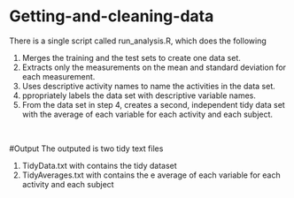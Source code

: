 # Getting-and-cleaning-data
There is a single script called run_analysis.R, which does the following <br>
1. Merges the training and the test sets to create one data set.<br>
2. Extracts only the measurements on the mean and standard deviation for each measurement.<br>
3. Uses descriptive activity names to name the activities in the data set.<br>
4. ppropriately labels the data set with descriptive variable names.<br>
5. From the data set in step 4, creates a second, independent tidy data set with the average of each variable for each activity and each subject.<br>
<br>

#Output
The outputed is two tidy text files<br>
1. TidyData.txt with contains the tidy dataset<br>
2. TidyAverages.txt with contains the e average of each variable for each activity and each subject
